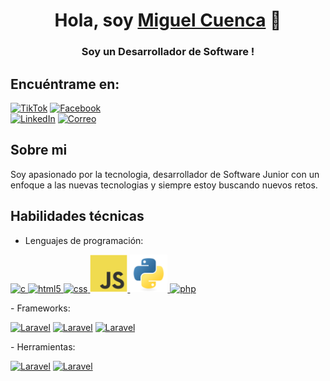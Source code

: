 <div align="center">
<h1 align="center">Hola, soy <a href="www.linkedin.com/in/eduardo-cuenca-b854b09b">Miguel Cuenca</a> 👋</h1>
</div>
<h3 align="center">Soy un Desarrollador de Software !</h3>

## Encuéntrame en:

[![TikTok](https://img.shields.io/badge/TikTok-@migue_ecu-69C9D0?style=for-the-badge&logo=tiktok&logoColor=white&labelColor=101010)](https://www.tiktok.com/@migue_ecu?_t=8nExVmtxbde&_r=1)
[![Facebook](https://img.shields.io/badge/Facebook-@educuenca-1877F2?style=for-the-badge&logo=facebook&logoColor=white&labelColor=101010)](https://www.facebook.com/educuenca95)
</br>
[![LinkedIn](https://img.shields.io/badge/LinkedIn-EduardoCuenca-0077B5?style=for-the-badge&logo=linkedin&logoColor=white&labelColor=101010)](www.linkedin.com/in/eduardo-cuenca-b854b09b)
[![Correo](https://img.shields.io/badge/Correo.com-14a1f0?style=for-the-badge&logo=dev.to&logoColor=white&labelColor=101010)](https://mail.google.com/mail/u/0/?fs=1&tf=cm&source=mailto&to=ecuenca4@gmail.com)

## Sobre mi

Soy apasionado por la tecnologia, desarrollador de Software Junior con un enfoque a las nuevas tecnologias  y siempre estoy buscando nuevos retos.


## Habilidades técnicas
- Lenguajes de programación: 
  <p align="left">
<a href="https://www.java.com/es/" target="_blank"> <img src="https://cdn.worldvectorlogo.com/logos/java.svg" alt="c" width="60" height="60"/> </a> 
<a href="https://www.w3.org/html/" target="_blank"> <img src="https://cdn.worldvectorlogo.com/logos/html-1.svg" alt="html5" width="60" height="60"/> </a>  <a href="https://developer.mozilla.org/es/docs/Web/CSS" target="_blank"> <img src="https://cdn.worldvectorlogo.com/logos/css-3.svg" alt="css" width="60" height="60"/> </a> 
<a href="https://developer.mozilla.org/en-US/docs/Web/JavaScript" target="_blank"> <img src="https://raw.githubusercontent.com/devicons/devicon/master/icons/javascript/javascript-original.svg" alt="javascript" width="60" height="60"/> </a>  <a href="https://www.python.org" target="_blank"> <img src="https://raw.githubusercontent.com/devicons/devicon/master/icons/python/python-original.svg" alt="python" width="60" height="60"/> </a>
<a href="https://www.php.net/manual/es/intro-whatis.php" target="_blank"> <img src="https://cdn.worldvectorlogo.com/logos/php-1.svg" alt="php" width="60" height="60"/> </a> 
</p>
- Frameworks: 
<p align="left">
<a href="https://vuejs.org/" target="_blank"> <img src="https://upload.wikimedia.org/wikipedia/commons/9/95/Vue.js_Logo_2.svg" alt="Laravel" width="60" height="60"/></a> 
  <a href="https://expressjs.com/es/" target="_blank"> <img src="https://www.guayerd.com/wp-content/uploads/2021/04/expressjs-logo.svg" alt="Laravel" width="60" height="60"/></a> 
<a href="https://nodejs.org/en" target="_blank"> <img src="https://upload.wikimedia.org/wikipedia/commons/d/d9/Node.js_logo.svg" alt="Laravel" width="60" height="60"/></a> 
</p>
- Herramientas:
<p align="left">
<a href="https://www.git-scm.com/" target="_blank"> <img src="https://upload.wikimedia.org/wikipedia/commons/e/e0/Git-logo.svg" alt="Laravel" width="60" height="60"/></a> 
<a href="https://www.figma.com/es-es/" target="_blank"> <img src="https://cdn.worldvectorlogo.com/logos/figma-5.svg" alt="Laravel" width="60" height="60"/></a> 
</p>


